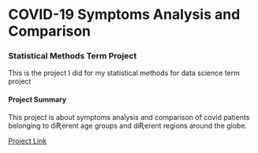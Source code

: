 # COVID-19 Symptoms Analysis and Comparison

### Statistical Methods Term Project

This is the project I did for my statistical methods for data science term project

#### Project Summary

This project is about symptoms analysis and comparison of covid patients belonging to diƦerent age groups and diƦerent regions
around the globe.

[Project Link](https://github.com/ans92/COVID-19-Symptoms-Analysis-and-Comparison/blob/main/COVID_19_Symptoms_Analysis_and_Comparison.pdf)
